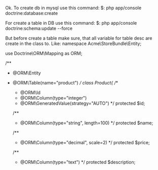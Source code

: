 Ok. To create db in mysql use this command:
$: php app/console doctrine:database:create

For create a table in DB use this command:
$: php app/console doctrine:schema:update --force

But before create a table make sure, that all variable for table desc are create in the class to. Like:
namespace Acme\StoreBundle\Entity;

use Doctrine\ORM\Mapping as ORM;

/**
 * @ORM\Entity
 * @ORM\Table(name="product")
 */
class Product{
    /**
     * @ORM\Id
     * @ORM\Column(type="integer")
     * @ORM\GeneratedValue(strategy="AUTO") 
     */
    protected $id;
    
    /**
     * @ORM\Column(type="string", length=100)
     */
    protected $name;
    
    /**
     * @ORM\Column(type="decimal", scale=2)
     */
    protected $price;
    
    /**
     * @ORM\Column(type="text")
     */
    protected $description;
